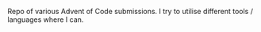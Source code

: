 Repo of various Advent of Code submissions. I try to utilise different tools / languages where I can.
